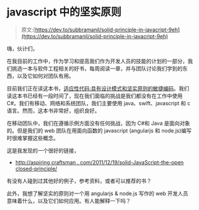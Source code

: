 # javascript 中的坚实原则

> 原文:[https://dev.to/subbramanil/solid-principle-in-javacript-9eh](https://dev.to/subbramanil/solid-principle-in-javacript-9eh)

嗨，伙计们，

在我目前的工作中，作为学习和提高我们作为开发人员的技能的计划的一部分，我们挑选一本与软件工程相关的好书，每周阅读一章，并与团队讨论我们学到的东西，以及它如何对团队有用。

目前我们正在读这本书，[适应性代码:具有设计模式和坚实原则的敏捷编码](https://www.microsoftpressstore.com/store/adaptive-code-agile-coding-with-design-patterns-and-9781509302581)。我们读这本书已经有一段时间了，现在我们面临的挑战是我们都没有在工作中使用 C#。我们有移动、网络和系统团队，我们主要使用 java、swift、javascript 和 c 语言。然而，这本书非常好，组织良好。

在移动团队中，我们在遵循示例方面没有任何挑战，因为 C#和 Java 是面向对象的。但是我们的 web 团队在用面向函数的 javascript (angularjs 和 node.js)编写时很难掌握这些概念。

这是我发现的一个很好的链接，

*   [http://aspiring craftsman . com/2011/12/19/solid-JavaScript-the-open closed-principle/](http://aspiringcraftsman.com/2011/12/19/solid-javascript-the-openclosed-principle/)

有没有人碰到过其他好的例子，参考资料，或者可以推荐的书？

此外，我想了解坚实的原则对一个用 angularjs & node.js 写作的 web 开发人员意味着什么，以及它们如何应用。有人能解释一下吗？
